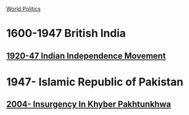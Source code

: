 [World Politics](../World%20Politics)
# 1600-1947 British India
## [1920-47 Indian Independence Movement](1920-47%20Indian%20Independence%20Movement)

# 1947- Islamic Republic of Pakistan
## [2004- Insurgency In Khyber Pakhtunkhwa](2004-%20Insurgency%20In%20Khyber%20Pakhtunkhwa)  